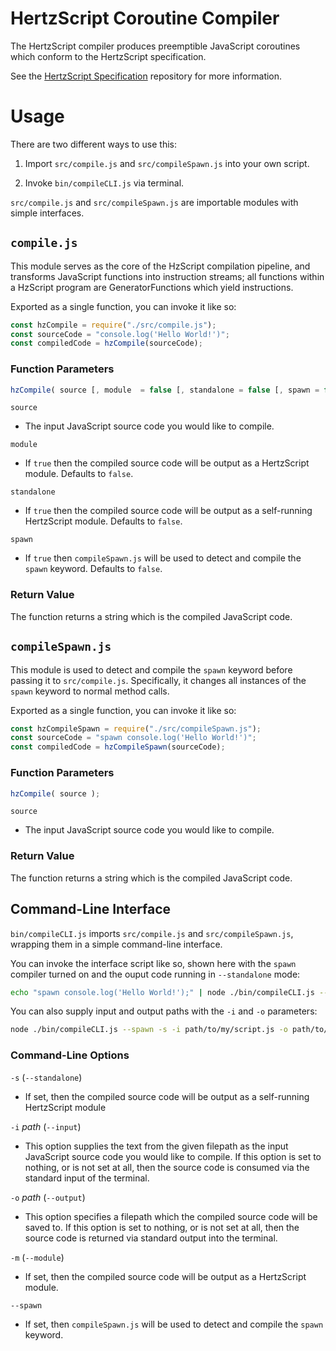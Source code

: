 # HertzScript Coroutine Compiler

The HertzScript compiler produces preemptible JavaScript coroutines which conform to the HertzScript specification.

See the [HertzScript Specification](https://github.com/Floofies/hertzscript-specification) repository for more information.

# Usage

There are two different ways to use this:

1. Import `src/compile.js` and `src/compileSpawn.js` into your own script.

2. Invoke `bin/compileCLI.js` via terminal.

`src/compile.js` and `src/compileSpawn.js` are importable modules with simple interfaces.

## `compile.js`

This module serves as the core of the HzScript compilation pipeline, and transforms JavaScript functions into instruction streams; all functions within a HzScript program are GeneratorFunctions which yield instructions.

Exported as a single function, you can invoke it like so:

```JavaScript
const hzCompile = require("./src/compile.js");
const sourceCode = "console.log('Hello World!')";
const compiledCode = hzCompile(sourceCode);
```

### Function Parameters

```JavaScript
hzCompile( source [, module  = false [, standalone = false [, spawn = false ]]);
```

`source`

- The input JavaScript source code you would like to compile.

`module`

- If `true` then the compiled source code will be output as a HertzScript module. Defaults to `false`.

`standalone`

- If `true` then the compiled source code will be output as a self-running HertzScript module. Defaults to `false`.

`spawn`

- If `true` then `compileSpawn.js` will be used to detect and compile the `spawn` keyword. Defaults to `false`.

### Return Value

The function returns a string which is the compiled JavaScript code.


## `compileSpawn.js`

This module is used to detect and compile the `spawn` keyword before passing it to `src/compile.js`. Specifically, it changes all instances of the `spawn` keyword to normal method calls.

Exported as a single function, you can invoke it like so:

```JavaScript
const hzCompileSpawn = require("./src/compileSpawn.js");
const sourceCode = "spawn console.log('Hello World!')";
const compiledCode = hzCompileSpawn(sourceCode);
```

### Function Parameters

```JavaScript
hzCompile( source );
```

`source`

- The input JavaScript source code you would like to compile.

### Return Value

The function returns a string which is the compiled JavaScript code.

## Command-Line Interface

`bin/compileCLI.js` imports `src/compile.js` and `src/compileSpawn.js`, wrapping them in a simple command-line interface.

You can invoke the interface script like so, shown here with the `spawn` compiler turned on and the ouput code running in `--standalone` mode:

```bash
echo "spawn console.log('Hello World!');" | node ./bin/compileCLI.js --spawn -s
```

You can also supply input and output paths with the `-i` and `-o` parameters:

```bash
node ./bin/compileCLI.js --spawn -s -i path/to/my/script.js -o path/to/my/script.hz.js
```

### Command-Line Options

`-s` (`--standalone`)

- If set, then the compiled source code will be output as a self-running HertzScript module

`-i` *path* (`--input`)

- This option supplies the text from the given filepath as the input JavaScript source code you would like to compile. If this option is set to nothing, or is not set at all, then the source code is consumed via the standard input of the terminal.

`-o` *path* (`--output`)

- This option specifies a filepath which the compiled source code will be saved to. If this option is set to nothing, or is not set at all, then the source code is returned via standard output into the terminal.

`-m` (`--module`)

- If set, then the compiled source code will be output as a HertzScript module.

`--spawn`

- If set, then `compileSpawn.js` will be used to detect and compile the `spawn` keyword.